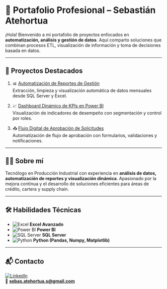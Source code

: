 # 💼 Portafolio Profesional – Sebastián Atehortua

¡Hola! Bienvenido a mi portafolio de proyectos enfocados en **automatización, análisis y gestión de datos**. Aquí comparto soluciones que combinan procesos ETL, visualización de información y toma de decisiones basada en datos.

---

## 🚀 Proyectos Destacados

1. 📊 [Automatización de Reportes de Gestión](./proyecto-automatizacion-reportes/README.md)  
   Extracción, limpieza y visualización automática de datos mensuales desde SQL Server y Excel.

2. 📈 [Dashboard Dinámico de KPIs en Power BI](./proyecto-dashboard-kpis/README.md)  
   Visualización de indicadores de desempeño con segmentación y control por roles.

3. 📥 [Flujo Digital de Aprobación de Solicitudes](./proyecto-flujo-aprobacion/README.md)  
   Automatización de flujo de aprobación con formularios, validaciones y notificaciones.

---

## 👨‍💻 Sobre mí

Tecnólogo en Producción Industrial con experiencia en **análisis de datos, automatización de reportes y visualización dinámica**. Apasionado por la mejora continua y el desarrollo de soluciones eficientes para áreas de crédito, cartera y supply chain.

---

## 🛠️ Habilidades Técnicas

- ![Excel](https://img.icons8.com/color/20/microsoft-excel-2019.png) **Excel Avanzado**
- ![Power BI](https://img.icons8.com/color/20/power-bi.png) **Power BI**
- ![SQL Server](https://img.icons8.com/color/20/microsoft-sql-server.png) **SQL Server**
- ![Python](https://img.icons8.com/color/20/python.png) **Python (Pandas, Numpy, Matplotlib)**

---

## 📬 Contacto

[![LinkedIn](https://img.icons8.com/color/20/linkedin.png)](https://www.linkedin.com/in/sebasti%C3%A1n-atehortua-sanguino-7b6aa0238/)  
📧 **sebas.atehortua.s@gmail.com**

